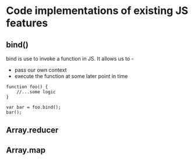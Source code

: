 # Code implementations of existing JS features

## bind()
bind is use to invoke a function in JS. It allows us to - 
- pass our own context
- execute the function at some later point in time

```
function foo() {
    //...some logic
}

var bar = foo.bind();
bar();
```

## Array.reducer


## Array.map



